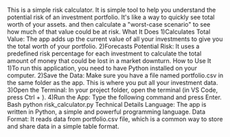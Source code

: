 This is a simple risk calculator. 
It is simple tool to help you understand the potential risk of an investment portfolio. 
It's like a way to quickly see total worth of your assets. and then calculate a "worst-case scenario" to see how much of that value could be at risk.
What It Does 1)Calculates Total Value: The app adds up the current value of all your investments to give you the total worth of your portfolio.
             2)Forecasts Potential Risk: It uses a predefined risk percentage for each investment to calculate the total amount of money that could be lost in a market downturn.
How to Use It 1)To run this application, you need to have Python installed on your computer.
              2)Save the Data: Make sure you have a file named portfolio.csv in the same folder as the app. This is where you put all your investment data.
              3)Open the Terminal: In your project folder, open the terminal (in VS Code, press Ctrl + ).
               4)Run the App: Type the following command and press Enter.
Bash
python risk_calculator.py
Technical Details
Language: The app is written in Python, a simple and powerful programming language.
Data Format: It reads data from portfolio.csv file, which is a common way to store and share data in a simple table format.

